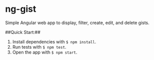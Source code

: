# ng-gist

Simple Angular web app to display, filter, create, edit, and delete gists.

##Quick Start:##

1. Install dependencies with <code>$ npm install</code>.
2. Run tests with <code>$ npm test</code>.
3. Open the app with <code>$ npm start</code>.
